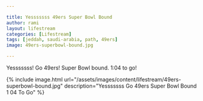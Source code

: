 ```yaml
---

title: Yesssssss 49ers Super Bowl Bound
author: rami
layout: lifestream 
categories: [Lifestream]
tags: [jeddah, saudi-arabia, path, 49ers] 
image: 49ers-superbowl-bound.jpg

---
```


Yesssssss! Go 49ers! Super Bowl bound. 1:04 to go!

{% include image.html url="/assets/images/content/lifestream/49ers-superbowl-bound.jpg" description="Yesssssss Go 49ers Super Bowl Bound 1 04 To Go" %}
